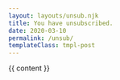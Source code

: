 ```yaml
---
layout: layouts/unsub.njk
title: You have unsubscribed.
date: 2020-03-10
permalink: /unsub/
templateClass: tmpl-post
---
```


{{ content }}

